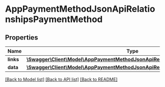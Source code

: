 # AppPaymentMethodJsonApiRelationshipsPaymentMethod

## Properties
Name | Type | Description | Notes
------------ | ------------- | ------------- | -------------
**links** | [**\Swagger\Client\Model\AppPaymentMethodJsonApiRelationshipsPaymentMethodLinks**](AppPaymentMethodJsonApiRelationshipsPaymentMethodLinks.md) |  | [optional] 
**data** | [**\Swagger\Client\Model\AppPaymentMethodJsonApiRelationshipsPaymentMethodData**](AppPaymentMethodJsonApiRelationshipsPaymentMethodData.md) |  | [optional] 

[[Back to Model list]](../../README.md#documentation-for-models) [[Back to API list]](../../README.md#documentation-for-api-endpoints) [[Back to README]](../../README.md)

